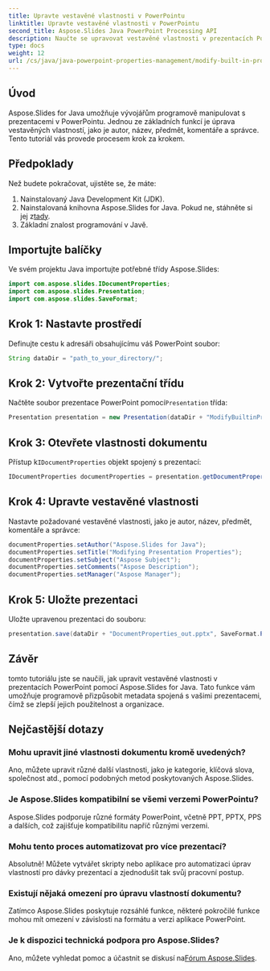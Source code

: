 ```yaml
---
title: Upravte vestavěné vlastnosti v PowerPointu
linktitle: Upravte vestavěné vlastnosti v PowerPointu
second_title: Aspose.Slides Java PowerPoint Processing API
description: Naučte se upravovat vestavěné vlastnosti v prezentacích PowerPoint pomocí Aspose.Slides for Java. Vylepšete své prezentace programově.
type: docs
weight: 12
url: /cs/java/java-powerpoint-properties-management/modify-built-in-properties-powerpoint/
---
```

## Úvod
Aspose.Slides for Java umožňuje vývojářům programově manipulovat s prezentacemi v PowerPointu. Jednou ze základních funkcí je úprava vestavěných vlastností, jako je autor, název, předmět, komentáře a správce. Tento tutoriál vás provede procesem krok za krokem.
## Předpoklady
Než budete pokračovat, ujistěte se, že máte:
1. Nainstalovaný Java Development Kit (JDK).
2.  Nainstalovaná knihovna Aspose.Slides for Java. Pokud ne, stáhněte si jej z[tady](https://releases.aspose.com/slides/java/).
3. Základní znalost programování v Javě.
## Importujte balíčky
Ve svém projektu Java importujte potřebné třídy Aspose.Slides:
```java
import com.aspose.slides.IDocumentProperties;
import com.aspose.slides.Presentation;
import com.aspose.slides.SaveFormat;

```
## Krok 1: Nastavte prostředí
Definujte cestu k adresáři obsahujícímu váš PowerPoint soubor:
```java
String dataDir = "path_to_your_directory/";
```
## Krok 2: Vytvořte prezentační třídu
 Načtěte soubor prezentace PowerPoint pomocí`Presentation` třída:
```java
Presentation presentation = new Presentation(dataDir + "ModifyBuiltinProperties.pptx");
```
## Krok 3: Otevřete vlastnosti dokumentu
 Přístup k`IDocumentProperties` objekt spojený s prezentací:
```java
IDocumentProperties documentProperties = presentation.getDocumentProperties();
```
## Krok 4: Upravte vestavěné vlastnosti
Nastavte požadované vestavěné vlastnosti, jako je autor, název, předmět, komentáře a správce:
```java
documentProperties.setAuthor("Aspose.Slides for Java");
documentProperties.setTitle("Modifying Presentation Properties");
documentProperties.setSubject("Aspose Subject");
documentProperties.setComments("Aspose Description");
documentProperties.setManager("Aspose Manager");
```
## Krok 5: Uložte prezentaci
Uložte upravenou prezentaci do souboru:
```java
presentation.save(dataDir + "DocumentProperties_out.pptx", SaveFormat.Pptx);
```

## Závěr
tomto tutoriálu jste se naučili, jak upravit vestavěné vlastnosti v prezentacích PowerPoint pomocí Aspose.Slides for Java. Tato funkce vám umožňuje programově přizpůsobit metadata spojená s vašimi prezentacemi, čímž se zlepší jejich použitelnost a organizace.
## Nejčastější dotazy
### Mohu upravit jiné vlastnosti dokumentu kromě uvedených?
Ano, můžete upravit různé další vlastnosti, jako je kategorie, klíčová slova, společnost atd., pomocí podobných metod poskytovaných Aspose.Slides.
### Je Aspose.Slides kompatibilní se všemi verzemi PowerPointu?
Aspose.Slides podporuje různé formáty PowerPoint, včetně PPT, PPTX, PPS a dalších, což zajišťuje kompatibilitu napříč různými verzemi.
### Mohu tento proces automatizovat pro více prezentací?
Absolutně! Můžete vytvářet skripty nebo aplikace pro automatizaci úprav vlastností pro dávky prezentací a zjednodušit tak svůj pracovní postup.
### Existují nějaká omezení pro úpravu vlastností dokumentu?
Zatímco Aspose.Slides poskytuje rozsáhlé funkce, některé pokročilé funkce mohou mít omezení v závislosti na formátu a verzi aplikace PowerPoint.
### Je k dispozici technická podpora pro Aspose.Slides?
 Ano, můžete vyhledat pomoc a účastnit se diskusí na[Fórum Aspose.Slides](https://forum.aspose.com/c/slides/11).